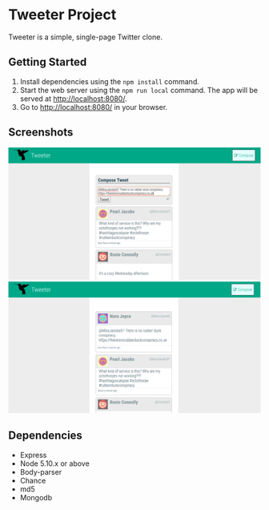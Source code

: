 # Tweeter Project

Tweeter is a simple, single-page Twitter clone.

## Getting Started

1. Install dependencies using the `npm install` command.
2. Start the web server using the `npm run local` command. The app will be served at <http://localhost:8080/>.
3. Go to <http://localhost:8080/> in your browser.

## Screenshots

![Screenshot of tweet composer](https://github.com/abstract-object/tweeter/blob/master/tweetcomposer.png)
![Screenshot of posted tweet](https://github.com/abstract-object/tweeter/blob/master/postedtweet.png)

## Dependencies

- Express
- Node 5.10.x or above
- Body-parser
- Chance
- md5
- Mongodb
